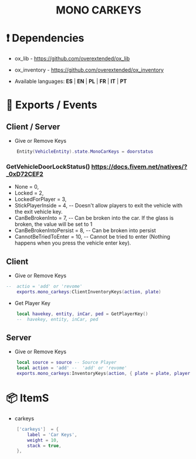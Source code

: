 # <center>   MONO  CARKEYS

# ❗ Dependencies 
- ox_lib - https://github.com/overextended/ox_lib
- ox_inventory - https://github.com/overextended/ox_inventory
 
- Available languages: **ES** | **EN** | **PL** | **FR** | **IT** | **PT**

# 🔩 Exports / Events
## Client / Server
- Give or Remove Keys
```lua
    Entity(VehicleEntity).state.MonoCarKeys = doorstatus
```
### GetVehicleDoorLockStatus()  https://docs.fivem.net/natives/?_0xD72CEF2
- None = 0,
- Locked = 2,
- LockedForPlayer = 3,
- StickPlayerInside = 4, -- Doesn't allow players to exit the vehicle with the exit vehicle key.
- CanBeBrokenInto = 7, -- Can be broken into the car. If the glass is broken, the value will be set to 1
- CanBeBrokenIntoPersist = 8, -- Can be broken into persist
- CannotBeTriedToEnter = 10, -- Cannot be tried to enter (Nothing happens when you press the vehicle enter key).


## Client

- Give or Remove Keys
```lua
--  actio = 'add' or 'revome'
    exports.mono_carkeys:ClientInventoryKeys(action, plate) 
```
- Get Player Key
```lua
    local havekey, entity, inCar, ped = GetPlayerKey()
    --  havekey, entity, inCar, ped 
```
## Server

- Give or Remove Keys
```lua
    local source = source -- Source Player 
    local action = 'add' --  'add' or 'revome'
    exports.mono_carkeys:InventoryKeys(action, { plate = plate, player = source})
```

# 📦 ItemS

- carkeys 
```lua
    ['carkeys']  = {
		label = 'Car Keys',
		weight = 10,
		stack = true,
	},
```
